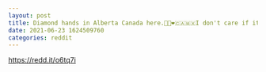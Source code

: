 ```yaml
--- 
layout: post 
title: Diamond hands in Alberta Canada here.💎🙌❤️🇨🇦🇲🇽I don't care if it goes zero. If it goes to 100k, This is a revolution against the most powerful people in the world. 🌎 
date: 2021-06-23 1624509760 
categories: reddit 
--- 
```

https://redd.it/o6tq7i
